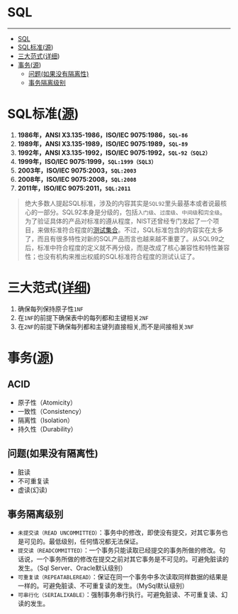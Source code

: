 # SQL

---

* [SQL](#sql)
* [SQL标准(<a href="https://blog\.csdn\.net/lengye7/article/details/80606489" rel="nofollow">源</a>)](#sql%E6%A0%87%E5%87%86%E6%BA%90)
* [三大范式(<a href="https://blog\.csdn\.net/dove\_knowledge/article/details/71434960" rel="nofollow">详细</a>)](#%E4%B8%89%E5%A4%A7%E8%8C%83%E5%BC%8F%E8%AF%A6%E7%BB%86)
* [事务(<a href="https://www\.cnblogs\.com/fjdingsd/p/5273008\.html" rel="nofollow">源</a>)](#%E4%BA%8B%E5%8A%A1%E6%BA%90)
  * [问题(如果没有隔离性)](#%E9%97%AE%E9%A2%98%E5%A6%82%E6%9E%9C%E6%B2%A1%E6%9C%89%E9%9A%94%E7%A6%BB%E6%80%A7)
  * [事务隔离级别](#%E4%BA%8B%E5%8A%A1%E9%9A%94%E7%A6%BB%E7%BA%A7%E5%88%AB)

# SQL标准([源](https://blog.csdn.net/lengye7/article/details/80606489))
 1. **1986年，ANSI X3.135-1986，ISO/IEC 9075:1986，`SQL-86`**
 2. **1989年，ANSI X3.135-1989，ISO/IEC 9075:1989，`SQL-89`**
 3. **1992年，ANSI X3.135-1992，ISO/IEC 9075:1992，`SQL-92（SQL2）`**
 4. **1999年，ISO/IEC 9075:1999，`SQL:1999（SQL3）`**
 5. **2003年，ISO/IEC 9075:2003，`SQL:2003`**
 6. **2008年，ISO/IEC 9075:2008，`SQL:2008`**
 7. **2011年，ISO/IEC 9075:2011，`SQL:2011`**
>绝大多数人提起SQL标准，涉及的内容其实是`SQL92`里头最基本或者说最核心的一部分。SQL92本身是分级的，包括`入门级`、`过度级`、`中间级`和`完全级`。为了验证具体的产品对标准的遵从程度，NIST还曾经专门发起了一个项目，来做标准符合程度的[测试集合](http://itl.nist.gov/div897/ctg/sql_form.htm)。不过，SQL标准包含的内容实在太多了，而且有很多特性对新的SQL产品而言也越来越不重要了。从SQL99之后，标准中符合程度的定义就不再分级，而是改成了核心兼容性和特性兼容性；也没有机构来推出权威的SQL标准符合程度的测试认证了。

# 三大范式([详细](https://blog.csdn.net/dove_knowledge/article/details/71434960))
 1. 确保每列保持原子性`1NF`
 2. 在`1NF`的前提下确保表中的每列都和主键相关`2NF`
 3. 在`2NF`的前提下确保每列都和主键列直接相关,而不是间接相关`3NF`

# 事务([源](https://www.cnblogs.com/fjdingsd/p/5273008.html))
## ACID
 - 原子性（Atomicity）
 - 一致性（Consistency）
 - 隔离性（Isolation）
 - 持久性（Durability）

## 问题(如果没有隔离性)
- 脏读
- 不可重复读
- 虚读(幻读)

## 事务隔离级别
- `未提交读（READ UNCOMMITTED）`：事务中的修改，即使没有提交，对其它事务也是可见的。最低级别，任何情况都无法保证。
- `提交读（READCOMMITTED）`：一个事务只能读取已经提交的事务所做的修改。句话说，一个事务所做的修改在提交之前对其它事务是不可见的。可避免脏读的发生。（Sql Server、Oracle默认级别）
- `可重复读（REPEATABLEREAD）`：保证在同一个事务中多次读取同样数据的结果是一样的。可避免脏读、不可重复读的发生。（MySql默认级别）
- `可串行化（SERIALIXABLE）`：强制事务串行执行。可避免脏读、不可重复读、幻读的发生。
